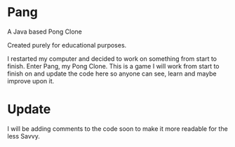 # Pang
A Java based Pong Clone

Created purely for educational purposes.

I restarted my computer and decided to work on something from start to finish.
Enter Pang, my Pong Clone. This is a game I will work from start to finish on
and update the code here so anyone can see, learn and maybe improve upon it.

# Update
I will be adding comments to the code soon to make it more readable for the
less Savvy.
